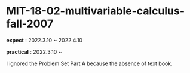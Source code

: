 # MIT-18-02-multivariable-calculus-fall-2007

**expect** : 2022.3.10 ~ 2022.4.10

**practical** : 2022.3.10 ~ 

I ignored the Problem Set Part A because the absence of text book.
